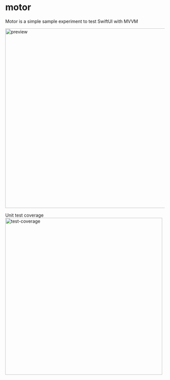 # motor
Motor is a simple sample experiment to test SwiftUI with MVVM

<img width="568" alt="preview" src="https://user-images.githubusercontent.com/103668/113280561-5ca96d80-92dc-11eb-9668-e44eb57aae5c.png">

Unit test coverage
<img width="496" alt="test-coverage" src="https://user-images.githubusercontent.com/103668/113280573-5fa45e00-92dc-11eb-89d3-247f7a1ebdca.png">
